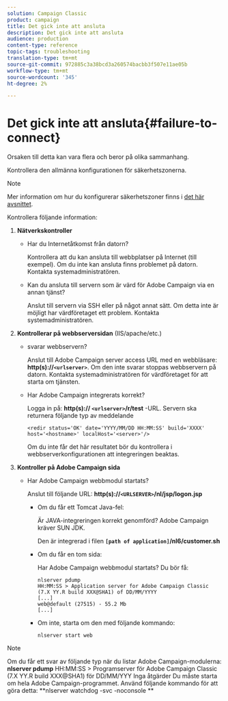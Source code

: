 ```yaml
---
solution: Campaign Classic
product: campaign
title: Det gick inte att ansluta
description: Det gick inte att ansluta
audience: production
content-type: reference
topic-tags: troubleshooting
translation-type: tm+mt
source-git-commit: 972885c3a38bcd3a260574bacbb3f507e11ae05b
workflow-type: tm+mt
source-wordcount: '345'
ht-degree: 2%

---
```



# Det gick inte att ansluta{#failure-to-connect}

Orsaken till detta kan vara flera och beror på olika sammanhang.

Kontrollera den allmänna konfigurationen för säkerhetszonerna.

>[!NOTE]
>
>Mer information om hur du konfigurerar säkerhetszoner finns i [det här avsnittet](../../installation/using/configuring-campaign-server.md#defining-security-zones).

Kontrollera följande information:

1. **Nätverkskontroller**

   * Har du Internetåtkomst från datorn?

      Kontrollera att du kan ansluta till webbplatser på Internet (till exempel). Om du inte kan ansluta finns problemet på datorn. Kontakta systemadministratören.

   * Kan du ansluta till servern som är värd för Adobe Campaign via en annan tjänst?

      Anslut till servern via SSH eller på något annat sätt. Om detta inte är möjligt har värdföretaget ett problem. Kontakta systemadministratören.

1. **Kontrollerar på webbserversidan** (IIS/apache/etc.)

   * svarar webbservern?

      Anslut till Adobe Campaign server access URL med en webbläsare: **http(s)://`<urlserver>`**. Om den inte svarar stoppas webbservern på datorn. Kontakta systemadministratören för värdföretaget för att starta om tjänsten.

   * Har Adobe Campaign integrerats korrekt?

      Logga in på: **http(s):// `<urlserver>`/r/test** -URL. Servern ska returnera följande typ av meddelande

      ```
      <redir status='OK' date='YYYY/MM/DD HH:MM:SS' build='XXXX' host='<hostname>' localHost='<server>'/>
      ```

      Om du inte får det här resultatet bör du kontrollera i webbserverkonfigurationen att integreringen beaktas.

1. **Kontroller på Adobe Campaign sida**

   * Har Adobe Campaign webbmodul startats?

      Anslut till följande URL: **http(s)://`<URLSERVER>`/nl/jsp/logon.jsp**

      * Om du får ett Tomcat Java-fel:

         Är JAVA-integreringen korrekt genomförd? Adobe Campaign kräver SUN JDK.

         Den är integrerad i filen **`[path of application]`/nl6/customer.sh**

      * Om du får en tom sida:

         Har Adobe Campaign webbmodul startats? Du bör få:

         ```
         nlserver pdump
         HH:MM:SS > Application server for Adobe Campaign Classic (7.X YY.R build XXX@SHA1) of DD/MM/YYYY
         [...]
         web@default (27515) - 55.2 Mb
         [...]
         ```

      * Om inte, starta om den med följande kommando:

         ```
         nlserver start web
         ```
>[!NOTE]
>
>Om du får ett svar av följande typ när du listar Adobe Campaign-modulerna: **nlserver pdump**
>HH:MM:SS > Programserver för Adobe Campaign Classic (7.X YY.R build XXX@SHA1) för DD/MM/YYY Inga åtgärder Du måste starta om hela Adobe Campaign-programmet. Använd följande kommando för att göra detta: **nlserver watchdog -svc -noconsole **
